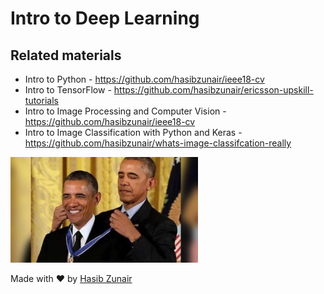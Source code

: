 # Intro to Deep Learning

## Related materials
* Intro to Python - https://github.com/hasibzunair/ieee18-cv
* Intro to TensorFlow - https://github.com/hasibzunair/ericsson-upskill-tutorials
* Intro to Image Processing and Computer Vision - https://github.com/hasibzunair/ieee18-cv
* Intro to Image Classification with Python and Keras - https://github.com/hasibzunair/whats-image-classifcation-really

<img src="./media/meme.jpeg" width="300">

Made with ❤️ by [Hasib Zunair](https://hasibzunair.github.io/)
